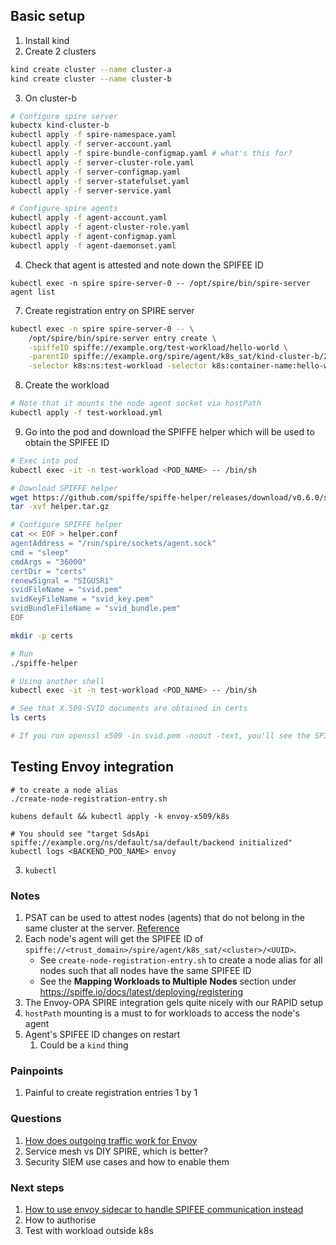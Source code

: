 ## Basic setup

1. Install kind
2. Create 2 clusters
```bash
kind create cluster --name cluster-a
kind create cluster --name cluster-b
```
3. On cluster-b
```bash
# Configure spire server
kubectx kind-cluster-b
kubectl apply -f spire-namespace.yaml
kubectl apply -f server-account.yaml
kubectl apply -f spire-bundle-configmap.yaml # what's this for?
kubectl apply -f server-cluster-role.yaml
kubectl apply -f server-configmap.yaml
kubectl apply -f server-statefulset.yaml
kubectl apply -f server-service.yaml

# Configure spire agents
kubectl apply -f agent-account.yaml
kubectl apply -f agent-cluster-role.yaml
kubectl apply -f agent-configmap.yaml
kubectl apply -f agent-daemonset.yaml
```

4. Check that agent is attested and note down the SPIFEE ID
```
kubectl exec -n spire spire-server-0 -- /opt/spire/bin/spire-server agent list
```


7. Create registration entry on SPIRE server
```bash
kubectl exec -n spire spire-server-0 -- \
    /opt/spire/bin/spire-server entry create \
    -spiffeID spiffe://example.org/test-workload/hello-world \
    -parentID spiffe://example.org/spire/agent/k8s_sat/kind-cluster-b/20654bb0-4d0b-4729-8cff-28383474fe2e \
    -selector k8s:ns:test-workload -selector k8s:container-name:hello-world
```

8. Create the workload
```bash
# Note that it mounts the node agent socket via hostPath
kubectl apply -f test-workload.yml
```

9. Go into the pod and download the SPIFFE helper which will be used to obtain the SPIFEE ID
```bash
# Exec into pod
kubectl exec -it -n test-workload <POD_NAME> -- /bin/sh

# Download SPIFFE helper
wget https://github.com/spiffe/spiffe-helper/releases/download/v0.6.0/spiffe-helper-v0.6.0.tar.gz -O helper.tar.gz
tar -xvf helper.tar.gz

# Configure SPIFFE helper
cat << EOF > helper.conf
agentAddress = "/run/spire/sockets/agent.sock"
cmd = "sleep"
cmdArgs = "36000"
certDir = "certs"
renewSignal = "SIGUSR1"
svidFileName = "svid.pem"
svidKeyFileName = "svid_key.pem"
svidBundleFileName = "svid_bundle.pem"
EOF

mkdir -p certs

# Run 
./spiffe-helper

# Using another shell
kubectl exec -it -n test-workload <POD_NAME> -- /bin/sh

# See that X.509-SVID documents are obtained in certs
ls certs 

# If you run openssl x509 -in svid.pem -noout -text, you'll see the SPIFEE ID spiffe://example.org/test-workload/hello-world in SAN
```

## Testing Envoy integration
```
# to create a node alias
./create-node-registration-entry.sh

kubens default && kubectl apply -k envoy-x509/k8s

# You should see "target SdsApi spiffe://example.org/ns/default/sa/default/backend initialized"
kubectl logs <BACKEND_POD_NAME> envoy 
```

3. `kubectl`

### Notes
1. PSAT can be used to attest nodes (agents) that do not belong in the same cluster at the server. [Reference](https://spiffe.io/docs/latest/deploying/configuring/#service-account-tokens)
2. Each node's agent will get the SPIFEE ID of `spiffe://<trust_domain>/spire/agent/k8s_sat/<cluster>/<UUID>`. 
    - See `create-node-registration-entry.sh` to create a node alias for all nodes such that all nodes have the same SPIFEE ID
    - See the **Mapping Workloads to Multiple Nodes** section under https://spiffe.io/docs/latest/deploying/registering 
3. The Envoy-OPA SPIRE integration gels quite nicely with our RAPID setup
4. `hostPath` mounting is a must to for workloads to access the node's agent
5. Agent's SPIFEE ID changes on restart
   1. Could be a `kind` thing
### Painpoints
1. Painful to create registration entries 1 by 1

### Questions
1. [How does outgoing traffic work for Envoy](https://spiffe.io/docs/latest/microservices/envoy-x509/readme/)
1. Service mesh vs DIY SPIRE, which is better?
1. Security SIEM use cases and how to enable them

### Next steps
1. [How to use envoy sidecar to handle SPIFEE communication instead](https://github.com/spiffe/spire-tutorials/tree/main/k8s/envoy-x509)
2. How to authorise
3. Test with workload outside k8s
